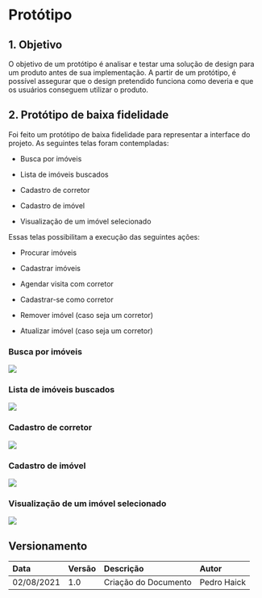# Protótipo

## 1. Objetivo
O objetivo de um protótipo é analisar e testar uma solução de design para um produto antes de sua implementação. A partir de um protótipo, é possível assegurar que o design pretendido funciona como deveria e que os usuários conseguem utilizar o produto.

## 2. Protótipo de baixa fidelidade
Foi feito um protótipo de baixa fidelidade para representar a interface do projeto. As seguintes telas foram contempladas: 

- Busca por imóveis

- Lista de imóveis buscados

- Cadastro de corretor

- Cadastro de imóvel

- Visualização de um imóvel selecionado


Essas telas possibilitam a execução das seguintes ações:

- Procurar imóveis

- Cadastrar imóveis

- Agendar visita com corretor

- Cadastrar-se como corretor

- Remover imóvel (caso seja um corretor)

- Atualizar imóvel (caso seja um corretor)
 
### Busca por imóveis
<img src='../prototipo/buscar-por-imoveis.png'>

### Lista de imóveis buscados
<img src='../prototipo/lista-de-imoveis.png'>

### Cadastro de corretor
<img src='../prototipo/cadastrar-um-corretor.png'>

### Cadastro de imóvel
<img src='../prototipo/cadastrar-um-imovel.png'>

### Visualização de um imóvel selecionado
<img src='../prototipo/visualizar-um-imovel.png'>

## Versionamento

| Data       | Versão | Descrição                                | Autor             |
| :--------- | :----- | :--------------------------------------- | :---------------- |
| 02/08/2021 | 1.0    | Criação do Documento          | Pedro Haick    |

